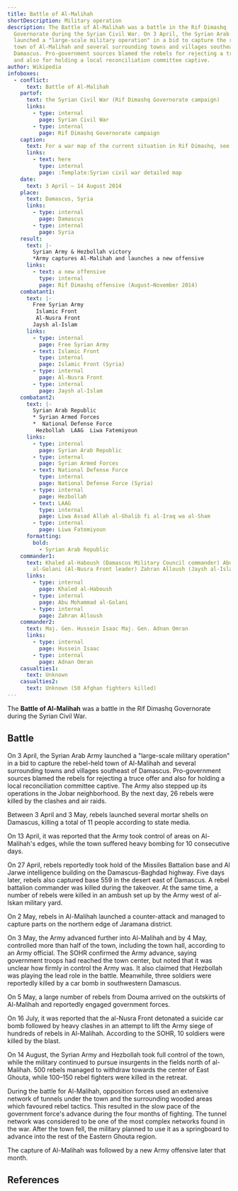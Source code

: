```yaml
---
title: Battle of Al-Malihah
shortDescription: Military operation
description: The Battle of Al-Malihah was a battle in the Rif Dimashq
  Governorate during the Syrian Civil War. On 3 April, the Syrian Arab Army
  launched a "large-scale military operation" in a bid to capture the rebel-held
  town of Al-Malihah and several surrounding towns and villages southeast of
  Damascus. Pro-government sources blamed the rebels for rejecting a truce offer
  and also for holding a local reconciliation committee captive.
author: Wikipedia
infoboxes:
  - conflict:
      text: Battle of Al-Malihah
    partof:
      text: the Syrian Civil War (Rif Dimashq Governorate campaign)
      links:
        - type: internal
          page: Syrian Civil War
        - type: internal
          page: Rif Dimashq Governorate campaign
    caption:
      text: For a war map of the current situation in Rif Dimashq, see here.
      links:
        - text: here
          type: internal
          page: :Template:Syrian civil war detailed map
    date:
      text: 3 April – 14 August 2014
    place:
      text: Damascus, Syria
      links:
        - type: internal
          page: Damascus
        - type: internal
          page: Syria
    result:
      text: |-
        Syrian Army & Hezbollah victory 
        *Army captures Al-Malihah and launches a new offensive
      links:
        - text: a new offensive
          type: internal
          page: Rif Dimashq offensive (August–November 2014)
    combatant1:
      text: |-
        Free Syrian Army 
         Islamic Front 
         Al-Nusra Front 
        Jaysh al-Islam
      links:
        - type: internal
          page: Free Syrian Army
        - text: Islamic Front
          type: internal
          page: Islamic Front (Syria)
        - type: internal
          page: Al-Nusra Front
        - type: internal
          page: Jaysh al-Islam
    combatant2:
      text: |-
        Syrian Arab Republic
        * Syrian Armed Forces
        *  National Defense Force
         Hezbollah  LAAG  Liwa Fatemiyoun
      links:
        - type: internal
          page: Syrian Arab Republic
        - type: internal
          page: Syrian Armed Forces
        - text: National Defense Force
          type: internal
          page: National Defense Force (Syria)
        - type: internal
          page: Hezbollah
        - text: LAAG
          type: internal
          page: Liwa Assad Allah al-Ghalib fi al-Iraq wa al-Sham
        - type: internal
          page: Liwa Fatemiyoun
      formatting:
        bold:
          - Syrian Arab Republic
    commander1:
      text: Khaled al-Haboush (Damascus Military Council commander) Abu Mohammad
        al-Golani (Al-Nusra Front leader) Zahran Alloush (Jaysh al-Islam leader)
      links:
        - type: internal
          page: Khaled al-Haboush
        - type: internal
          page: Abu Mohammad al-Golani
        - type: internal
          page: Zahran Alloush
    commander2:
      text: Maj. Gen. Hussein Isaac Maj. Gen. Adnan Omran
      links:
        - type: internal
          page: Hussein Isaac
        - type: internal
          page: Adnan Omran
    casualties1:
      text: Unknown
    casualties2:
      text: Unknown (50 Afghan fighters killed)
---
```


The **Battle of Al-Malihah** was a battle in the Rif Dimashq Governorate during the Syrian Civil War.

## Battle
On 3 April, the Syrian Arab Army launched a "large-scale military operation" in a bid to capture the rebel-held town of Al-Malihah and several surrounding towns and villages southeast of Damascus. Pro-government sources blamed the rebels for rejecting a truce offer and also for holding a local reconciliation committee captive. The Army also stepped up its operations in the Jobar neighborhood. By the next day, 26 rebels were killed by the clashes and air raids.

Between 3 April and 3 May, rebels launched several mortar shells on Damascus, killing a total of 11 people according to state media.

On 13 April, it was reported that the Army took control of areas on Al-Malihah's edges, while the town suffered heavy bombing for 10 consecutive days.

On 27 April, rebels reportedly took hold of the Missiles Battalion base and Al Jarwe intelligence building on the Damascus-Baghdad highway. Five days later, rebels also captured base 559 in the desert east of Damascus. A rebel battalion commander was killed during the takeover. At the same time, a number of rebels were killed in an ambush set up by the Army west of al-Iskan military yard.

On 2 May, rebels in Al-Malihah launched a counter-attack and managed to capture parts on the northern edge of Jaramana district.

On 3 May, the Army advanced further into Al-Malihah and by 4 May, controlled more than half of the town, including the town hall, according to an Army official. The SOHR confirmed the Army advance, saying government troops had reached the town center, but noted that it was unclear how firmly in control the Army was. It also claimed that Hezbollah was playing the lead role in the battle. Meanwhile, three soldiers were reportedly killed by a car bomb in southwestern Damascus.

On 5 May, a large number of rebels from Douma arrived on the outskirts of Al-Malihah and reportedly engaged government forces.

On 16 July, it was reported that the al-Nusra Front detonated a suicide car bomb followed by heavy clashes in an attempt to lift the Army siege of hundreds of rebels in Al-Malihah. According to the SOHR, 10 soldiers were killed by the blast.

On 14 August, the Syrian Army and Hezbollah took full control of the town, while the military continued to pursue insurgents in the fields north of al-Malihah. 500 rebels managed to withdraw towards the center of East Ghouta, while 100–150 rebel fighters were killed in the retreat.

During the battle for Al-Malihah, opposition forces used an extensive network of tunnels under the town and the surrounding wooded areas which favoured rebel tactics. This resulted in the slow pace of the government force's advance during the four months of fighting. The tunnel network was considered to be one of the most complex networks found in the war. After the town fell, the military planned to use it as a springboard to advance into the rest of the Eastern Ghouta region.

The capture of Al-Malihah was followed by a new Army offensive later that month.

## References
